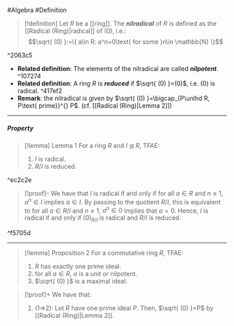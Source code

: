 #Algebra #Definition 

> [!definition]
> Let $R$ be a [[ring]]. The ***nilradical*** of $R$ is defined as the [[Radical (Ring)|radical]] of $(0)$, i.e.: $$\sqrt{ (0) }:=\{ a\in R: a^n=0\text{ for some }n\in \mathbb{N} \}$$

^2063c5

- **Related definition**: The elements of the nilradical are called ***nilpotent***. ^107274
- **Related definition**: A ring $R$ is ***reduced*** if $\sqrt{ (0) }=(0)$, i.e. $(0)$ is radical. ^417ef2
- **Remark**: the nilradical is given by $\sqrt{ (0) }=\bigcap_{P\unlhd R, P\text{ prime}}^{} P$. (cf. [[Radical (Ring)|Lemma 2]])
---
##### Property
> [!lemma] Lemma 1
> For a ring $R$ and $I\unlhd R$, TFAE:
> 1. $I$ is radical.
> 2. $R / I$ is reduced.

^ec2c2e

> [!proof]-
> We have that $I$ is radical if and only if for all $a\in R$ and $n\geq 1$, $a^n\in I$ implies $a\in I$. By passing to the quotient $R/I$, this is equivalent to for all $a\in R / I$ and $n\geq 1$, $a^n\in 0$ implies that $a= 0$. Hence, $I$ is radical if and only if $(0)_{R / I}$ is radical and $R / I$ is reduced.

^f5705d

---
> [!lemma] Proposition 2
> For a commutative ring $R$, TFAE:
> 1. $R$ has exactly one prime ideal.
> 2. for all $a\in R$, $a$ is a unit or nilpotent.
> 3. $\sqrt{ (0) }$ is a maximal ideal.

> [!proof]+
> We have that:
> 1. (1=>2): Let $R$ have one prime ideal $P$. Then, $\sqrt{ (0) }=P$ by [[Radical (Ring)|Lemma 2]]. 